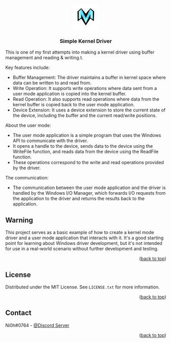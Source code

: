 <br />
<div align="center">
  <a href="https://github.com/Ni0h7/Kernel-Driver-">
    <img src="Logo/Logo.png" alt="Logo" width="80" height="80">
  </a>

  <h3 align="center">Simple Kernel Driver</h3>

  </p>
</div>

This is one of my first attempts into making a kernel driver using buffer management and reading & writing.t.

Key features include:
* Buffer Management: The driver maintains a buffer in kernel space where data can be written to and read from.
* Write Operation: It supports write operations where data sent from a user mode application is copied into the kernel buffer.
* Read Operation: It also supports read operations where data from the kernel buffer is copied back to the user mode application.
* Device Extension: It uses a device extension to store the current state of the device, including the buffer and the current read/write positions.

About the user mode:
* The user mode application is a simple program that uses the Windows API to communicate with the driver. 
* It opens a handle to the device, sends data to the device using the WriteFile function, and reads data from the device using the ReadFile function. 
* These operations correspond to the write and read operations provided by the driver.

The communication:
* The communication between the user mode application and the driver is handled by the Windows I/O Manager, which forwards I/O requests from the application to the driver and returns the results back to the application.

## Warning

This project serves as a basic example of how to create a kernel mode driver and a user mode application that interacts with it. It's a good starting point for learning about Windows driver development, but it's not intended for use in a real-world scenario without further development and testing.
<p align="right">(<a href="#readme-top">back to top</a>)</p>

<!-- LICENSE -->
## License

Distributed under the MIT License. See `LICENSE.txt` for more information.

<p align="right">(<a href="#readme-top">back to top</a>)</p>



<!-- CONTACT -->
## Contact

Ni0h#0764 - [@Discord Server](https://discord.gg/h2rg2ctxbD)

<p align="right">(<a href="#readme-top">back to top</a>)</p>

